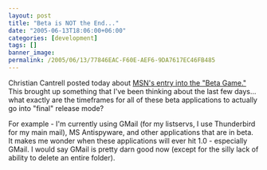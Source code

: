 ```yaml
---
layout: post
title: "Beta is NOT the End..."
date: "2005-06-13T18:06:00+06:00"
categories: [development]
tags: []
banner_image: 
permalink: /2005/06/13/77846EAC-F60E-AEF6-9DA7617EC46FB485
---
```


Christian Cantrell posted today about <a href="http://weblogs.macromedia.com/cantrell/archives/2005/06/msn_plays_the_b.cfm">MSN's entry into the "Beta Game."</a> This brought up something that I've been thinking about the last few days... what exactly are the timeframes for all of these beta applications to actually go into "final" release mode?

For example - I'm currently using GMail (for my listservs, I use Thunderbird for my main mail), MS Antispyware, and other applications that are in beta. It makes me wonder when these applications will ever hit 1.0 - especially GMail. I would say GMail is pretty darn good now (except for the silly lack of ability to delete an entire folder).